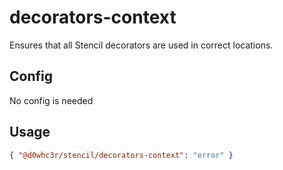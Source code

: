 # decorators-context

Ensures that all Stencil decorators are used in correct locations.

## Config

No config is needed

## Usage

```json
{ "@d0whc3r/stencil/decorators-context": "error" }
```
